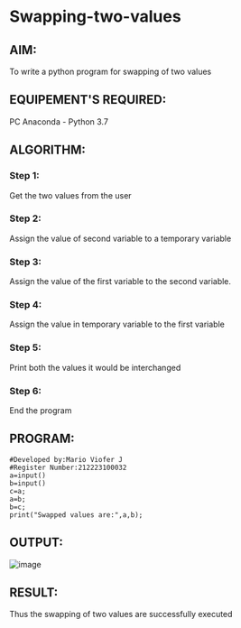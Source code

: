 # Swapping-two-values
## AIM:
To write a python program for swapping of two values
## EQUIPEMENT'S REQUIRED: 
PC
Anaconda - Python 3.7
## ALGORITHM: 
### Step 1:
Get the two values from the user
### Step 2: 
Assign the value of second variable to a temporary variable 
### Step 3: 
Assign the value of the first variable to the second variable.
### Step 4:  
Assign the value in temporary variable to the first variable
### Step 5: 
Print both the values it would be interchanged
### Step 6: 
End the program
## PROGRAM:
~~~
#Developed by:Mario Viofer J
#Register Number:212223100032
a=input()
b=input()
c=a;
a=b;
b=c;
print("Swapped values are:",a,b);
~~~
## OUTPUT:
![image](https://github.com/Mario-Viofer-J/Swapping-two-values/assets/144979232/9fc166ec-2141-4423-8649-d1f1f2b0f3ad)

## RESULT:
Thus the swapping of two values are successfully executed



